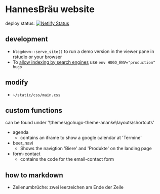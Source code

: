 # HannesBräu website

deploy status: [![Netlify Status](https://api.netlify.com/api/v1/badges/266076e6-11e5-4899-ae58-5d6d3f7eabac/deploy-status)](https://app.netlify.com/sites/hannesbru/deploys)

## development

* `blogdown::serve_site()` to run a demo version in the viewer pane in rstudio or your browser
* To [allow indexing by search engines](blog.brianbeach.com/posts/2019-12-11-hugo-robots-meta-tag/) use `env HUGO_ENV="production" hugo`

## modify

* `~/static/css/main.css`
## custom functions

can be found under '\themes\gohugo-theme-ananke\layouts\shortcuts\'

* agenda
  + contains an iframe to show a google calendar at 'Termine'
* beer_navi
  + Shows the navigtion 'Biere' and 'Produkte' on the landing page
* form-contact
  + contains the code for the email-contact form

## how to markdown

* Zeilenumbrüche: zwei leerzeichen am Ende der Zeile